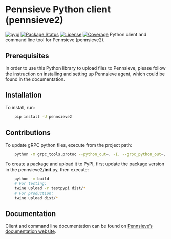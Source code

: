 Pennsieve Python client (pennsieve2)
================
[![pypi](https://img.shields.io/pypi/pyversions/pennsieve2.svg)](https://pypi.org/project/pennsieve2/)
[![Package Status](https://img.shields.io/pypi/status/pennsieve2.svg)](https://pypi.org/project/pennsieve2/)
[![License](https://img.shields.io/pypi/l/pennsieve2.svg)](https://github.com/Pennsieve/pennsieve-agent-python/blob/main/LICENSE)
[![Coverage](https://codecov.io/github/pennsieve/pennsieve-agent-python/coverage.svg?branch=main)](https://codecov.io/gh/pennsieve/pennsieve-agent-python)
Python client and command line tool for Pennsieve (pennsieve2).


Prerequisites
-------------
In order to use this Python library to upload files to Pennsieve, please follow the instruction on installing and setting up Pennsieve agent, which could be found in the documentation.


Installation
------------

To install, run:

```bash
    pip install -U pennsieve2
```


Contributions
--------------

To update gRPC python files, execute from the project path:

```bash
    python -m grpc_tools.protoc --python_out=. -I. --grpc_python_out=. pennsieve2/protos/agent.proto
```

To create a package and upload it to PyPI, first update the package version in the pennsieve2/__init__.py, then execute:

```bash
    python -m build
    # For testing:
    twine upload -r testpypi dist/*
    # For production:
    twine upload dist/*
```

Documentation
-------------

Client and command line documentation can be found on [Pennsieve’s documentation website](https://docs.pennsieve.io/docs/uploading-files-programmatically).

